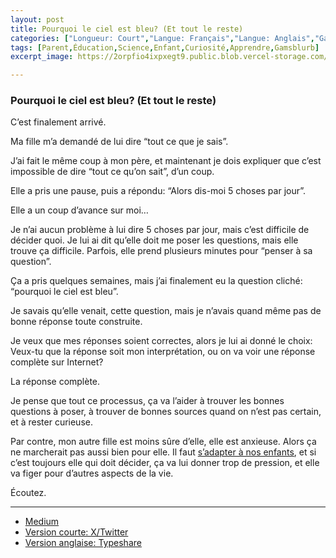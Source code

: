 ```yaml
---
layout: post
title: Pourquoi le ciel est bleu? (Et tout le reste)
categories: ["Longueur: Court","Langue: Français","Langue: Anglais","Gamsblurb"]
tags: [Parent,Éducation,Science,Enfant,Curiosité,Apprendre,Gamsblurb]
excerpt_image: https://2orpfio4ixpxegt9.public.blob.vercel-storage.com/blogPost/cm0u0tmff002sl80clnfj5xm9/preview-image-BgyQ2Qh1IFY8Ch5ekAXLcLH5mL0gpB.jpg

---
```


### **Pourquoi le ciel est bleu? (Et tout le reste)**

C’est finalement arrivé.

Ma fille m’a demandé de lui dire “tout ce que je sais”.

J’ai fait le même coup à mon père, et maintenant je dois expliquer que c’est impossible de dire “tout ce qu’on sait”, d’un coup.

Elle a pris une pause, puis a répondu: “Alors dis-moi 5 choses par jour”.

Elle a un coup d’avance sur moi…

Je n’ai aucun problème à lui dire 5 choses par jour, mais c’est difficile de décider quoi. Je lui ai dit qu’elle doit me poser les questions, mais elle trouve ça difficile. Parfois, elle prend plusieurs minutes pour “penser à sa question”.

Ça a pris quelques semaines, mais j’ai finalement eu la question cliché: “pourquoi le ciel est bleu”.

Je savais qu’elle venait, cette question, mais je n’avais quand même pas de bonne réponse toute construite.

Je veux que mes réponses soient correctes, alors je lui ai donné le choix: Veux-tu que la réponse soit mon interprétation, ou on va voir une réponse complète sur Internet?

La réponse complète.

Je pense que tout ce processus, ça va l’aider à trouver les bonnes questions à poser, à trouver de bonnes sources quand on n’est pas certain, et à rester curieuse.

Par contre, mon autre fille est moins sûre d’elle, elle est anxieuse. Alors ça ne marcherait pas aussi bien pour elle. Il faut [s’adapter à nos enfants](https://martingamsby.github.io/court-adaptation), et si c’est toujours elle qui doit décider, ça va lui donner trop de pression, et elle va figer pour d’autres aspects de la vie.

Écoutez.

---

- [Medium](https://medium.com/@martin.gamsby/pourquoi-le-ciel-est-bleu-et-tout-le-reste-e2c2a7a82892)
- [Version courte: X/Twitter](https://x.com/MartinGamsby/status/1832877162027729223)
- [Version anglaise: Typeshare](https://typeshare.co/martingamsby/posts/why-is-the-sky-blue-and-everything-else?publishSuccess=true&updatedAt=1725826994)
